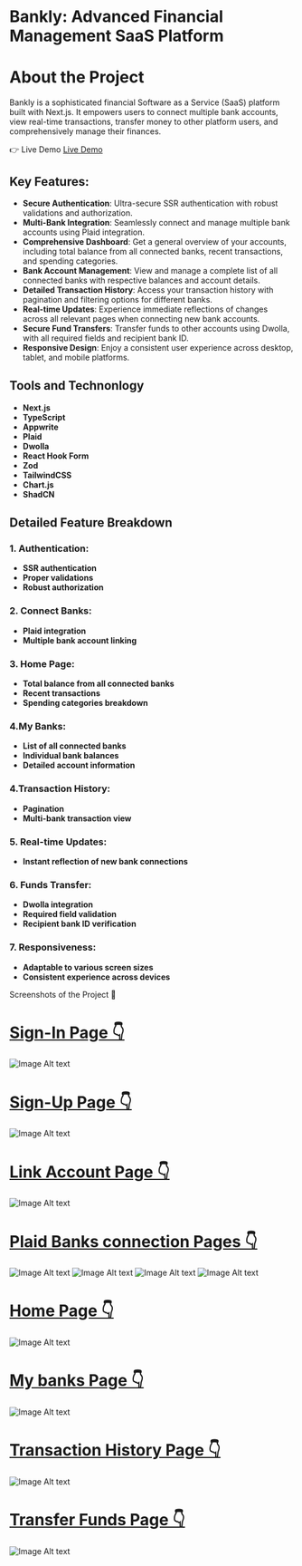 
# Bankly: Advanced Financial Management SaaS Platform
# About the  Project
Bankly is a sophisticated financial Software as a Service (SaaS) platform built with Next.js. It empowers users to connect multiple bank accounts, view real-time transactions, transfer money to other platform users, and comprehensively manage their finances.

👉 Live Demo [Live Demo](https://bankly-alpha.vercel.app)

## Key Features:

* **Secure Authentication**: Ultra-secure SSR authentication with robust validations and authorization.
* **Multi-Bank Integration**: Seamlessly connect and manage multiple bank accounts using Plaid integration.
* __Comprehensive Dashboard__: Get a general overview of your accounts, including total balance from all connected banks, recent transactions, and spending categories.
* __Bank Account Management__: View and manage a complete list of all connected banks with respective balances and account details.
* __Detailed Transaction History__: Access your transaction history with pagination and filtering options for different banks.
* __Real-time Updates__: Experience immediate reflections of changes across all relevant pages when connecting new bank accounts.
* __Secure Fund Transfers__: Transfer funds to other accounts using Dwolla, with all required fields and recipient bank ID.
* __Responsive Design__: Enjoy a consistent user experience across desktop, tablet, and mobile platforms.

## Tools and Technonlogy

* **Next.js**
* **TypeScript**
* **Appwrite**
* **Plaid**
* **Dwolla**
* **React Hook Form**
* **Zod**
* **TailwindCSS**
* **Chart.js**
* **ShadCN**

## Detailed Feature Breakdown

### 1. Authentication:

* **SSR authentication**
* **Proper validations**
* **Robust authorization**


### 2. Connect Banks:

* **Plaid integration**
* **Multiple bank account linking**


### 3. Home Page:

* **Total balance from all connected banks**
* **Recent transactions**
* **Spending categories breakdown**


### 4.My Banks:

* **List of all connected banks**
* **Individual bank balances**
* **Detailed account information**


### 4.Transaction History:

* **Pagination**
* **Multi-bank transaction view**


### 5. Real-time Updates:

* **Instant reflection of new bank connections**


### 6. Funds Transfer:

* **Dwolla integration**
* **Required field validation**
* **Recipient bank ID verification**


### 7. Responsiveness:

* **Adaptable to various screen sizes**
* **Consistent experience across devices**

Screenshots of the Project 📸

<p align="center">
   <a href="![Image Alt text](/public/signup.png)">
     <h1>
  Sign-In Page 👇
     </h1>
  </a>
</p>

![Image Alt text](/public/signin.png)

<p align="center">
   <a href="![Image Alt text](/public/signup.png)">
     <h1>
  Sign-Up Page 👇
     </h1>
  </a>
</p>

![Image Alt text](/public/signup.png)

<p align="center">
   <a href="![Image Alt text](/public/signup.png)">
     <h1>
  Link Account Page 👇
     </h1>
  </a>
</p>

![Image Alt text](/public/linkaccount.png)

<p align="center">
   <a href="![Image Alt text](/public/signup.png)">
     <h1>
  Plaid Banks connection Pages 👇
     </h1>
  </a>
</p>

![Image Alt text](/public/plaid1.png)
![Image Alt text](/public/plaid2.png)
![Image Alt text](/public/plaid3.png)
![Image Alt text](/public/plaid4.png)

<p align="center">
   <a href="![Image Alt text](/public/signup.png)">
     <h1>
  Home Page 👇
     </h1>
  </a>
</p>

![Image Alt text](/public/homepage.png)

<p align="center">
   <a href="![Image Alt text](/public/signup.png)">
     <h1>
  My banks Page 👇
     </h1>
  </a>
</p>

![Image Alt text](/public/mybanks.png)

<p align="center">
   <a href="![Image Alt text](/public/signup.png)">
     <h1>
  Transaction History Page 👇
     </h1>
  </a>
</p>

![Image Alt text](/public/transactionhistory.png)

<p align="center">
   <a href="![Image Alt text](/public/signup.png)">
     <h1>
  Transfer Funds Page 👇
     </h1>
  </a>
</p>

![Image Alt text](/public/transferfunds.png)
